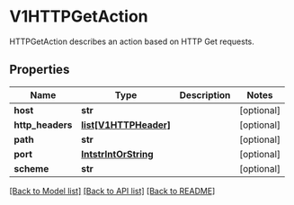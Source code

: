# V1HTTPGetAction

HTTPGetAction describes an action based on HTTP Get requests.
## Properties
Name | Type | Description | Notes
------------ | ------------- | ------------- | -------------
**host** | **str** |  | [optional] 
**http_headers** | [**list[V1HTTPHeader]**](V1HTTPHeader.md) |  | [optional] 
**path** | **str** |  | [optional] 
**port** | [**IntstrIntOrString**](IntstrIntOrString.md) |  | [optional] 
**scheme** | **str** |  | [optional] 

[[Back to Model list]](../README.md#documentation-for-models) [[Back to API list]](../README.md#documentation-for-api-endpoints) [[Back to README]](../README.md)


